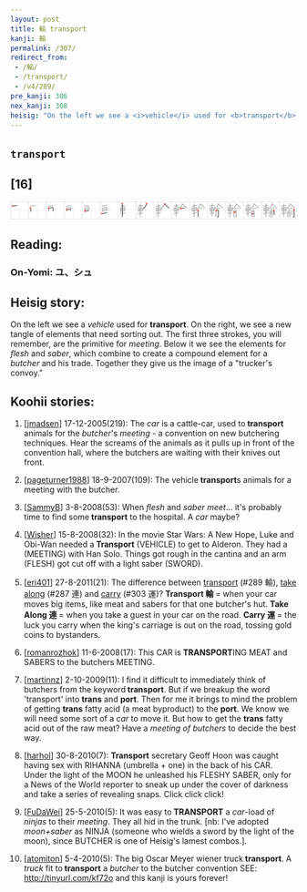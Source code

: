 ```yaml
---
layout: post
title: 輸 transport
kanji: 輸
permalink: /307/
redirect_from:
 - /輸/
 - /transport/
 - /v4/289/
pre_kanji: 306
nex_kanji: 308
heisig: "On the left we see a <i>vehicle</i> used for <b>transport</b>. On the right, we see a new tangle of elements that need sorting out. The first three strokes, you will remember, are the primitive for <i>meeting</i>. Below it we see the elements for <i>flesh</i> and <i>saber</i>, which combine to create a compound element for a <i>butcher</i> and his trade. Together they give us the image of a &quot;trucker's convoy.&quot;"
---
```


## `transport`

## [16]

<div class="stroke"><img src="../images/E8BCB8.png" /></div>

## Reading:

### On-Yomi: ユ、シュ

## Heisig story:

On the left we see a <i>vehicle</i> used for <b>transport</b>. On the right, we see a new tangle of elements that need sorting out. The first three strokes, you will remember, are the primitive for <i>meeting</i>. Below it we see the elements for <i>flesh</i> and <i>saber</i>, which combine to create a compound element for a <i>butcher</i> and his trade. Together they give us the image of a &quot;trucker's convoy.&quot;

## Koohii stories:

1) [<a href="http://kanji.koohii.com/profile/jmadsen">jmadsen</a>] 17-12-2005(219): The <em>car</em> is a cattle-car, used to<strong> transport</strong> animals for the <em>butcher</em>&#039;s <em>meeting</em> - a convention on new butchering techniques. Hear the screams of the animals as it pulls up in front of the convention hall, where the butchers are waiting with their knives out front.

2) [<a href="http://kanji.koohii.com/profile/pageturner1988">pageturner1988</a>] 18-9-2007(109): The vehicle<strong> transport</strong>s animals for a meeting with the butcher.

3) [<a href="http://kanji.koohii.com/profile/SammyB">SammyB</a>] 3-8-2008(53): When <em>flesh</em> and <em>saber meet</em>... it&#039;s probably time to find some<strong> transport</strong> to the hospital. A <em>car</em> maybe?

4) [<a href="http://kanji.koohii.com/profile/Wisher">Wisher</a>] 15-8-2008(32): In the movie Star Wars: A New Hope, Luke and Obi-Wan needed a<strong> Transport</strong> (VEHICLE) to get to Alderon. They had a (MEETING) with Han Solo. Things got rough in the cantina and an arm (FLESH) got cut off with a light saber (SWORD).

5) [<a href="http://kanji.koohii.com/profile/eri401">eri401</a>] 27-8-2011(21): The difference between <a href="../v4/289">transport</a> (#289 輸), <a href="../v4/287">take along</a> (#287 連) and <a href="../v4/303">carry</a> (#303 運)? <strong>Transport 輸 </strong>= when your car moves big items, like meat and sabers for that one butcher&#039;s hut. <strong>Take Along 連 </strong>= when you take a guest in your car on the road. <strong>Carry 運 </strong>= the luck you carry when the king&#039;s carriage is out on the road, tossing gold coins to bystanders.

6) [<a href="http://kanji.koohii.com/profile/romanrozhok">romanrozhok</a>] 11-6-2008(17): This CAR is<strong> TRANSPORT</strong>ING MEAT and SABERS to the butchers MEETING.

7) [<a href="http://kanji.koohii.com/profile/martinnz">martinnz</a>] 2-10-2009(11): I find it difficult to immediately think of butchers from the keyword<strong> transport</strong>. But if we breakup the word &#039;transport&#039; into <strong>trans</strong> and <strong>port</strong>. Then for me it brings to mind the problem of getting <strong>trans</strong> fatty acid (a meat byproduct) to the <strong>port</strong>. We know we will need some sort of a <em>car</em> to move it. But how to get the <strong>trans</strong> fatty acid out of the raw meat? Have a <em>meeting of butchers</em> to decide the best way.

8) [<a href="http://kanji.koohii.com/profile/harhol">harhol</a>] 30-8-2010(7): <strong>Transport</strong> secretary Geoff Hoon was caught having sex with RIHANNA (umbrella + one) in the back of his CAR. Under the light of the MOON he unleashed his FLESHY SABER, only for a News of the World reporter to sneak up under the cover of darkness and take a series of revealing snaps. Click click click!

9) [<a href="http://kanji.koohii.com/profile/FuDaWei">FuDaWei</a>] 25-5-2010(5): It was easy to<strong> TRANSPORT</strong> a <em>car</em>-load of <em>ninjas</em> to their <em>meeting</em>. They all hid in the trunk. [nb: I&#039;ve adopted <em>moon+saber</em> as NINJA (someone who wields a sword by the light of the moon), since BUTCHER is one of Heisig&#039;s lamest combos.].

10) [<a href="http://kanji.koohii.com/profile/atomiton">atomiton</a>] 5-4-2010(5): The big Oscar Meyer wiener truck<strong> transport</strong>. A <em>truck</em> fit to<strong> transport</strong> a <em>butcher</em> to the butcher convention SEE: <a href="http://tinyurl.com/kf72o">http://tinyurl.com/kf72o</a> and this kanji is yours forever!
